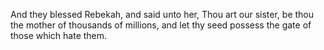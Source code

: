 And they blessed Rebekah, and said unto her, Thou art our sister, be thou the mother of thousands of millions, and let thy seed possess the gate of those which hate them.
